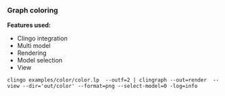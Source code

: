 ### Graph coloring

**Features used:**
- Clingo integration
- Multi model
- Rendering
- Model selection 
- View

`clingo examples/color/color.lp  --outf=2 | clingraph --out=render  --view --dir='out/color' --format=png --select-model=0 -log=info `
